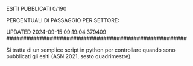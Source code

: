 ESITI PUBBLICATI 0/190 

PERCENTUALI DI PASSAGGIO PER SETTORE:

UPDATED 2024-09-15 09:19:04.379409
###################################################### 

Si tratta di un semplice script in python per controllare quando sono pubblicati gli esiti (ASN 2021, sesto quadrimestre).

